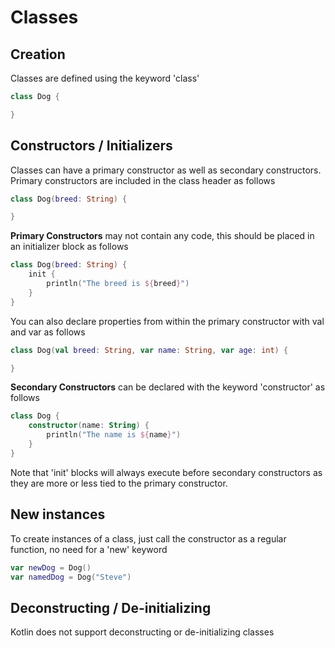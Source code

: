 # Classes

## Creation
Classes are defined using the keyword 'class'
```kotlin
class Dog {

}
```

## Constructors / Initializers
Classes can have a primary constructor as well as secondary constructors.  Primary constructors are included in the class header as follows
```kotlin
class Dog(breed: String) {

}
```
**Primary Constructors** may not contain any code, this should be placed in an initializer block as follows
```kotlin
class Dog(breed: String) {
    init {
        println("The breed is ${breed}")
    }
}
```
You can also declare properties from within the primary constructor with val and var as follows
```kotlin
class Dog(val breed: String, var name: String, var age: int) {

}
```
**Secondary Constructors** can be declared with the keyword 'constructor' as follows
```kotlin
class Dog {
    constructor(name: String) {
        println("The name is ${name}")
    }
}
```
Note that 'init' blocks will always execute before secondary constructors as they are more or less tied to the primary constructor.

## New instances
To create instances of a class, just call the constructor as a regular function, no need for a 'new' keyword
```kotlin
var newDog = Dog()
var namedDog = Dog("Steve")
```

## Deconstructing / De-initializing
Kotlin does not support deconstructing or de-initializing classes
